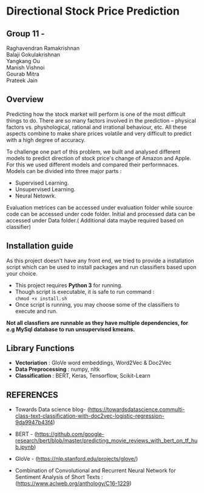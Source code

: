 # Directional Stock Price Prediction
## Group 11 - 
Raghavendran Ramakrishnan\
Balaji Gokulakrishnan \
Yangkang Ou\
Manish Vishnoi\
Gourab Mitra\
Prateek Jain

## Overview
Predicting how the stock market will perform is one of the most difficult things to do. There are so many factors involved in the prediction – physical factors vs. physhological, rational and irrational behaviour, etc. All these aspects combine to make share prices volatile and very difficult to predict with a high degree of accuracy. 

To challenge one part of this problem, we built and analysed different models to predict direction of stock price's change of Amazon and Apple. For this we used different models and compared their performnaces. Models can be divided into three major parts :
* Supervised Learning.
* Unsupervised Learning.
* Neural Netowrk.

Evaluation metrices can be accessed under evaluation folder while source code can be accessed under code folder. Initial and processed data can be accessed under Data folder.( Additional data maybe required based on classifier)

## Installation guide

As this project doesn't have any front end, we tried to provide a installation script which can be used to install packages and run classifiers based upon your choice.

* This project requires **Python 3** for running.
* Though script is executable, it is safe to run command : \
``` chmod +x install.sh ```
* Once script is running, you may choose some of the classifiers to execute and run.


**Not all classfiers are runnable as they have multiple dependencies, for e.g MySql database to run unsupervised kmeans.**

## Library Functions
* **Vectoriation** : GloVe word embeddings, Word2Vec & Doc2Vec
* **Data Preprocessing** : numpy, nltk 
* **Classification** : BERT, Keras, Tensorflow, Scikit-Learn

 
## REFERENCES

* Towards Data science blog- (https://towardsdatascience.commulti-class-text-classification-with-doc2vec-logistic-regression-9da9947b43f4)

* BERT - (https://github.com/google-research/bert/blob/master/predicting_movie_reviews_with_bert_on_tf_hub.ipynb)

* GloVe - (https://nlp.stanford.edu/projects/glove/)

* Combination of Convolutional and Recurrent Neural Network for Sentiment Analysis of Short Texts : (https://www.aclweb.org/anthology/C16-1229)
